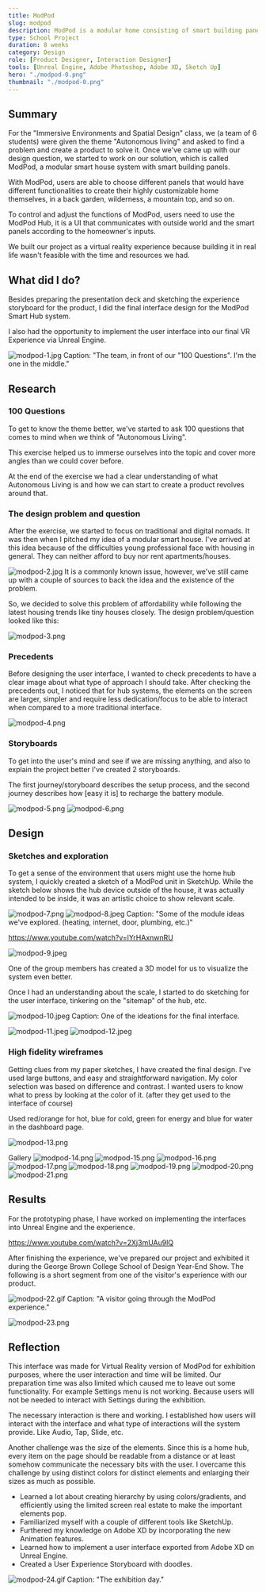 ```yaml
---
title: ModPod
slug: modpod
description: ModPod is a modular home consisting of smart building panels. Designed for young professionals.
type: School Project
duration: 8 weeks
category: Design
role: [Product Designer, Interaction Designer]
tools: [Unreal Engine, Adobe Photoshop, Adobe XD, Sketch Up]
hero: "./modpod-0.png"
thumbnail: "./modpod-0.png"
---
```


## Summary

For the "Immersive Environments and Spatial Design" class, we (a team of 6 students) were given the theme "Autonomous living" and asked to find a problem and create a product to solve it. Once we've came up with our design question, we started to work on our solution, which is called ModPod, a modular smart house system with smart building panels.

With ModPod, users are able to choose different panels that would have different functionalities to create their highly customizable home themselves, in a back garden, wilderness, a mountain top, and so on.

To control and adjust the functions of ModPod, users need to use the ModPod Hub, it is a UI that communicates with outside world and the smart panels according to the homeowner's inputs.

We built our project as a virtual reality experience because building it in real life wasn't feasible with the time and resources we had.

## What did I do?

Besides preparing the presentation deck and sketching the experience storyboard for the product, I did the final interface design for the ModPod Smart Hub system.

I also had the opportunity to implement the user interface into our final VR Experience via Unreal Engine.

![modpod-1.jpg](modpod-1.jpg)
Caption: "The team, in front of our "100 Questions". I'm the one in the middle."

## Research

### 100 Questions

To get to know the theme better, we've started to ask 100 questions that comes to mind when we think of "Autonomous Living".

This exercise helped us to immerse ourselves into the topic and cover more angles than we could cover before.

At the end of the exercise we had a clear understanding of what Autonomous Living is and how we can start to create a product revolves around that.

### The design problem and question

After the exercise, we started to focus on traditional and digital nomads. It was then when I pitched my idea of a modular smart house. I've arrived at this idea because of the difficulties young professional face with housing in general. They can neither afford to buy nor rent apartments/houses.

![modpod-2.jpg](modpod-2.jpg)
It is a commonly known issue, however, we've still came up with a couple of sources to back the idea and the existence of the problem.

So, we decided to solve this problem of affordability while following the latest housing trends like tiny houses closely. The design problem/question looked like this:

![modpod-3.png](modpod-3.png)

### Precedents

Before designing the user interface, I wanted to check precedents to have a clear image about what type of approach I should take. After checking the precedents out, I noticed that for hub systems, the elements on the screen are larger, simpler and require less dedication/focus to be able to interact when compared to a more traditional interface.

![modpod-4.png](modpod-4.png)

### Storyboards

To get into the user's mind and see if we are missing anything, and also to explain the project better I've created 2 storyboards.

The first journey/storyboard describes the setup process, and the second journey describes how [easy it is] to recharge the battery module.

![modpod-5.png](modpod-5.png)
![modpod-6.png](modpod-6.png)

## Design

### Sketches and exploration

To get a sense of the environment that users might use the home hub system, I quickly created a sketch of a ModPod unit in SketchUp. While the sketch below shows the hub device outside of the house, it was actually intended to be inside, it was an artistic choice to show relevant scale.

![modpod-7.png](modpod-7.png)
![modpod-8.jpeg](modpod-8.jpeg)
Caption: "Some of the module ideas we've explored. (heating, internet, door, plumbing, etc.)"

https://www.youtube.com/watch?v=lYrHAxnwnRU

![modpod-9.jpeg](modpod-9.jpeg)

One of the group members has created a 3D model for us to visualize the system even better.

Once I had an understanding about the scale, I started to do sketching for the user interface, tinkering on the "sitemap" of the hub, etc.

![modpod-10.jpeg](modpod-10.jpeg)
Caption: One of the ideations for the final interface.

![modpod-11.jpeg](modpod-11.jpeg)
![modpod-12.jpeg](modpod-12.jpeg)

### High fidelity wireframes

Getting clues from my paper sketches, I have created the final design. I've used large buttons, and easy and straightforward navigation. My color selection was based on difference and contrast. I wanted users to know what to press by looking at the color of it. (after they get used to the interface of course)

Used red/orange for hot, blue for cold, green for energy and blue for water in the dashboard page.

![modpod-13.png](modpod-13.png)

Gallery
![modpod-14.png](modpod-14.png)
![modpod-15.png](modpod-15.png)
![modpod-16.png](modpod-16.png)
![modpod-17.png](modpod-17.png)
![modpod-18.png](modpod-18.png)
![modpod-19.png](modpod-19.png)
![modpod-20.png](modpod-20.png)
![modpod-21.png](modpod-21.png)

## Results

For the prototyping phase, I have worked on implementing the interfaces into Unreal Engine and the experience.

https://www.youtube.com/watch?v=2Xj3mUAu9lQ

After finishing the experience, we've prepared our project and exhibited it during the George Brown College School of Design Year-End Show. The following is a short segment from one of the visitor's experience with our product.

![modpod-22.gif](modpod-22.gif)
Caption: "A visitor going through the ModPod experience."

![modpod-23.png](modpod-23.png)

## Reflection

This interface was made for Virtual Reality version of ModPod for exhibition purposes, where the user interaction and time will be limited. Our preparation time was also limited which caused me to leave out some functionality. For example Settings menu is not working. Because users will not be needed to interact with Settings during the exhibition.

The necessary interaction is there and working. I established how users will interact with the interface and what type of interactions will the system provide. Like Audio, Tap, Slide, etc.

Another challenge was the size of the elements. Since this is a home hub, every item on the page should be readable from a distance or at least somehow communicate the necessary bits with the user. I overcame this challenge by using distinct colors for distinct elements and enlarging their sizes as much as possible.

- Learned a lot about creating hierarchy by using colors/gradients, and efficiently using the limited screen real estate to make the important elements pop.
- Familiarized myself with a couple of different tools like SketchUp.
- Furthered my knowledge on Adobe XD by incorporating the new Animation features.
- Learned how to implement a user interface exported from Adobe XD on Unreal Engine.
- Created a User Experience Storyboard with doodles.

![modpod-24.gif](modpod-24.gif)
Caption: "The exhibition day."
